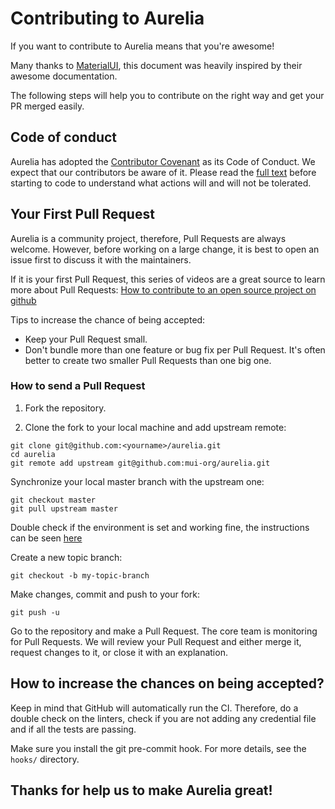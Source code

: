 # Contributing to Aurelia

If you want to contribute to Aurelia means that you're awesome!

Many thanks to [MaterialUI](https://material-ui.com/), this document was heavily inspired by their awesome documentation.

The following steps will help you to contribute on the right way and get your PR merged easily.

## Code of conduct

Aurelia has adopted the [Contributor Covenant](https://www.contributor-covenant.org/) as its Code of Conduct. We expect that our contributors be aware of it. Please read the [full text](./code_of_conduct.md) before starting to code to understand what actions will and will not be tolerated.

## Your First Pull Request

Aurelia is a community project, therefore, Pull Requests are always welcome. However, before working on a large change, it is best to open an issue first to discuss it with the maintainers.

If it is your first Pull Request, this series of videos are a great source to learn more about Pull Requests: [How to contribute to an open source project on github](https://egghead.io/courses/how-to-contribute-to-an-open-source-project-on-github)

Tips to increase the chance of being accepted:

* Keep your Pull Request small.
* Don't bundle more than one feature or bug fix per Pull Request. It's often better to create two smaller Pull Requests than one big one.

### How to send a Pull Request

1. Fork the repository.

2. Clone the fork to your local machine and add upstream remote:

```
git clone git@github.com:<yourname>/aurelia.git
cd aurelia
git remote add upstream git@github.com:mui-org/aurelia.git
```

Synchronize your local master branch with the upstream one:

```
git checkout master
git pull upstream master
```

Double check if the environment is set and working fine, the instructions can be seen [here](./how_to_setup.md)

Create a new topic branch:

```
git checkout -b my-topic-branch
```

Make changes, commit and push to your fork:

```
git push -u
```

Go to the repository and make a Pull Request.
The core team is monitoring for Pull Requests. We will review your Pull Request and either merge it, request changes to it, or close it with an explanation.

## How to increase the chances on being accepted?

Keep in mind that GitHub will automatically run the CI. Therefore, do a double check on the linters, check if you are not adding any credential file and if all the tests are passing.

Make sure you install the git pre-commit hook. For more details, see the ```hooks/``` directory.

## Thanks for help us to make Aurelia great!